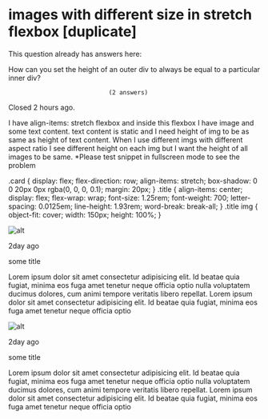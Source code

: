 
# images with different size in stretch flexbox [duplicate]







This question already has answers here:
                        
                    



How can you set the height of an outer div to always be equal to a particular inner div?

                                (2 answers)
                            

Closed 2 hours ago.



I have align-items: stretch flexbox and inside this flexbox I have image and some text content.
text content is static and I need height of img to be as same as height of text content.
When I use different imgs with different aspect ratio I see different height on each img but I want the height of all images to be same.
*Please test snippet in fullscreen mode to see the problem


.card {
  display: flex;
  flex-direction: row;
  align-items: stretch;
  box-shadow: 0 0 20px 0px rgba(0, 0, 0, 0.1);
  margin: 20px;
}
.title {
  align-items: center;
  display: flex;
  flex-wrap: wrap;
  font-size: 1.25rem;
  font-weight: 700;
  letter-spacing: 0.0125em;
  line-height: 1.93rem;
  word-break: break-all;
}
.title img {
  object-fit: cover;
  width: 150px;
  height: 100%;
}
<div class="card">
    <div class="title">
      <img
        src="https://s3-alpha-sig.figma.com/img/b579/835c/2b73668d5d42b127f5ed4e206c9c6576?Expires=1668384000&Signature=DoZ8O~AWDj6UhiZgP-5njh0zCqIk0ahZTAqvBVDjvyibc0seggNTv9lBjN-Xhkr6g0oiPnKyfGrqyhzfuPYN-S0T132EdQjEp1LH8FpNHmgBm1SyYVoxMQhnyCcsAF762M6~7lQ5SBqsujpbdmxwee6MChnRRrp706gkHXUYml3Mjd3kR7EsqViVjm39GTyW9DEPIer-qFBTQkILSGrkKjM-9zTitycyzO6c9no0PpclhAqpeeta0sz1JxmsSz7tVHQI9CoDLXWc0epbY7zcnhPqOKYqGkGf2~IS0S46x01CSvTDYIWj0dTt-vma4nOavEWShJhKBXwyjyk5VbQoHQ__&Key-Pair-Id=APKAINTVSUGEWH5XD5UA"
        alt="alt"
      />
    </div>
    <div class="content">
      <p class="text-caption grey3--text">2day ago</p>
      <p class="text-subtitle-1 grey5--text font-weight-medium">some title</p>
      <p class="ellipsis">
        Lorem ipsum dolor sit amet consectetur adipisicing elit. Id beatae
        quia fugiat, minima eos fuga amet tenetur neque officia optio nulla
        voluptatem ducimus dolores, cum animi tempore veritatis libero
        repellat. Lorem ipsum dolor sit amet consectetur adipisicing elit. Id
        beatae quia fugiat, minima eos fuga amet tenetur neque officia optio
      </p>
    </div>
  </div>
  <div class="card">
    <div class="title">
      <img
        src="https://s3-alpha-sig.figma.com/img/bb5a/75f4/c083c0a5a79974bd94152c99b0f0d213?Expires=1668384000&Signature=Um5O0ddvXIROx5txgjSCEF1HcQVv2n6PVHdV81zu1KfaqIZUQw3qZDDgdBAjpnSPJ35-taxYHPLFlhV~tIPoxtJMlXFbJpihC6XIKaiyBUyuXJEicoLCm9fKm5UwbbFLJRU63MSHEDJWVYh8sTxAFaAEwNX~XoVgkfgN0c6ozOdImLOc0G8Hs3WYnDiURZ8jglC25XJRb9uPj7hiiL6tdCOWinA2F9uyLGtSxKHi~RU6ESMKgWOGpavQdeJ5M~iIRpkge2Ka2ySerfZh4184XLTxO8EUG-cin-lW7ncGcjiqLtDIXyt2PyQptpTIENAPMH7dSn1TvvpzjFbadavvnQ__&Key-Pair-Id=APKAINTVSUGEWH5XD5UA"
        alt="alt"
      />
    </div>
    <div class="content">
      <p class="text-caption grey3--text">2day ago</p>
      <p class="text-subtitle-1 grey5--text font-weight-medium">some title</p>
      <p class="ellipsis">
        Lorem ipsum dolor sit amet consectetur adipisicing elit. Id beatae
        quia fugiat, minima eos fuga amet tenetur neque officia optio nulla
        voluptatem ducimus dolores, cum animi tempore veritatis libero
        repellat. Lorem ipsum dolor sit amet consectetur adipisicing elit. Id
        beatae quia fugiat, minima eos fuga amet tenetur neque officia optio
      </p>
    </div>
  </div>




        